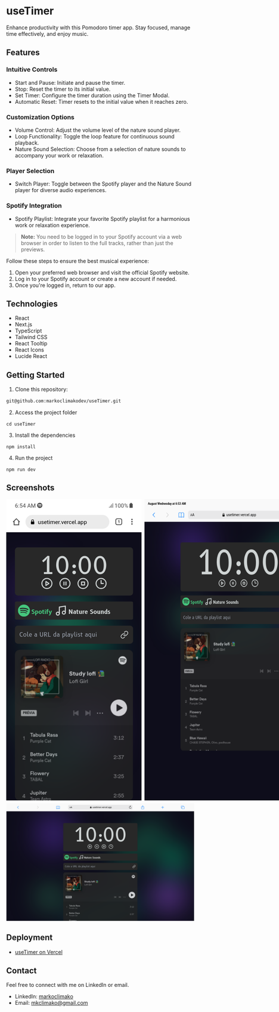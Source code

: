 # useTimer
Enhance productivity with this Pomodoro timer app. Stay focused, manage time effectively, and enjoy music.

## Features

### Intuitive Controls

- Start and Pause: Initiate and pause the timer.
- Stop: Reset the timer to its initial value.
- Set Timer: Configure the timer duration using the Timer Modal.
- Automatic Reset: Timer resets to the initial value when it reaches zero.

### Customization Options

- Volume Control: Adjust the volume level of the nature sound player.
- Loop Functionality: Toggle the loop feature for continuous sound playback.
- Nature Sound Selection: Choose from a selection of nature sounds to accompany your work or relaxation.

### Player Selection

- Switch Player: Toggle between the Spotify player and the Nature Sound player for diverse audio experiences.

### Spotify Integration

- Spotify Playlist: Integrate your favorite Spotify playlist for a harmonious work or relaxation experience.

> **Note:** You need to be logged in to your Spotify account via a web browser in order to listen to the full tracks, rather than just the previews.

Follow these steps to ensure the best musical experience:

1. Open your preferred web browser and visit the official Spotify website.
2. Log in to your Spotify account or create a new account if needed.
3. Once you're logged in, return to our app.

## Technologies
- React
- Next.js
- TypeScript
- Tailwind CSS
- React Tooltip
- React Icons
- Lucide React

## Getting Started
1. Clone this repository:
```bash
git@github.com:markoclimakodev/useTimer.git
```

2. Access the project folder
```
cd useTimer
```

3. Install the dependencies
```
npm install
```

4. Run the project
```
npm run dev
```
## Screenshots
<div style="display: flex; flex-direction: column; gap: 8px; justify-content: space-between;">
  <div style="display: flex; gap: 8px;">
    <img src="./screenshots/mobile.png" alt="useTimer mobile">
    <img src="./screenshots/mobile2.png" alt="useTimer mobile">
  </div>
 <div style="flex: 1;">
    <img src="./screenshots/desktop.png" alt="useTimer desktop">
  </div>

</div>

## Deployment

- [useTimer on Vercel](https://usetimer.vercel.app/)

## Contact

Feel free to connect with me on LinkedIn or email.

- LinkedIn: [markoclimako](https://www.linkedin.com/in/markoclimako/)
- Email: mkclimako@gmail.com
